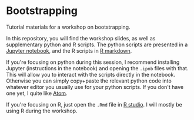 # Bootstrapping

Tutorial materials for a workshop on bootstrapping. 

In this repository, you will find the workshop slides, as well as supplementary python and R scripts. The python scripts are presented in a [Jupyter notebook](http://jupyter.org), and the R scripts in [R markdown](http://rmarkdown.rstudio.com). 

If you're focusing on python during this session, I recommend installing Jupyter (instructions in the notebook) and opening the `.ipnb` files with that. This will allow you to interact with the scripts directly in the notebook. Otherwise you can simply copy+paste the relevant python code into whatever editor you usually use for your python scripts. If you don't have one yet, I quite like [Atom](https://atom.io). 

If you're focusing on R, just open the `.Rmd` file in [R studio](https://www.rstudio.com). I will mostly be using R during the workshop. 
